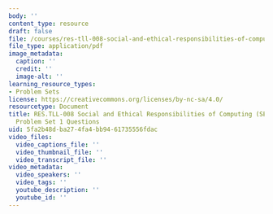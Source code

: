 ```yaml
---
body: ''
content_type: resource
draft: false
file: /courses/res-tll-008-social-and-ethical-responsibilities-of-computing-serc/mit_restll008_17-806_pset1.pdf
file_type: application/pdf
image_metadata:
  caption: ''
  credit: ''
  image-alt: ''
learning_resource_types:
- Problem Sets
license: https://creativecommons.org/licenses/by-nc-sa/4.0/
resourcetype: Document
title: RES.TLL-008 Social and Ethical Responsibilities of Computing (SERC), 17.806
  Problem Set 1 Questions
uid: 5fa2b48d-ba27-4fa4-bb94-61735556fdac
video_files:
  video_captions_file: ''
  video_thumbnail_file: ''
  video_transcript_file: ''
video_metadata:
  video_speakers: ''
  video_tags: ''
  youtube_description: ''
  youtube_id: ''
---
```

